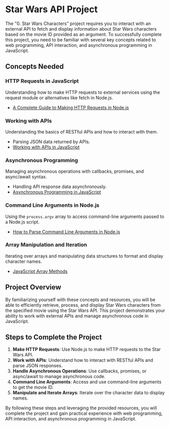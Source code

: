# Star Wars API Project

The "0. Star Wars Characters" project requires you to interact with an external API to fetch and display information about Star Wars characters based on the movie ID provided as an argument. To successfully complete this project, you need to be familiar with several key concepts related to web programming, API interaction, and asynchronous programming in JavaScript.

## Concepts Needed

### HTTP Requests in JavaScript
Understanding how to make HTTP requests to external services using the request module or alternatives like fetch in Node.js.
- [A Complete Guide to Making HTTP Requests in Node.js](#)

### Working with APIs
Understanding the basics of RESTful APIs and how to interact with them.
- Parsing JSON data returned by APIs.
- [Working with APIs in JavaScript](#)

### Asynchronous Programming
Managing asynchronous operations with callbacks, promises, and async/await syntax.
- Handling API response data asynchronously.
- [Asynchronous Programming in JavaScript](#)

### Command Line Arguments in Node.js
Using the `process.argv` array to access command-line arguments passed to a Node.js script.
- [How to Parse Command Line Arguments in Node.js](#)

### Array Manipulation and Iteration
Iterating over arrays and manipulating data structures to format and display character names.
- [JavaScript Array Methods](#)

## Project Overview
By familiarizing yourself with these concepts and resources, you will be able to efficiently retrieve, process, and display Star Wars characters from the specified movie using the Star Wars API. This project demonstrates your ability to work with external APIs and manage asynchronous code in JavaScript.

## Steps to Complete the Project

1. **Make HTTP Requests**: Use Node.js to make HTTP requests to the Star Wars API.
2. **Work with APIs**: Understand how to interact with RESTful APIs and parse JSON responses.
3. **Handle Asynchronous Operations**: Use callbacks, promises, or async/await to manage asynchronous code.
4. **Command Line Arguments**: Access and use command-line arguments to get the movie ID.
5. **Manipulate and Iterate Arrays**: Iterate over the character data to display names.

By following these steps and leveraging the provided resources, you will complete the project and gain practical experience with web programming, API interaction, and asynchronous programming in JavaScript.
